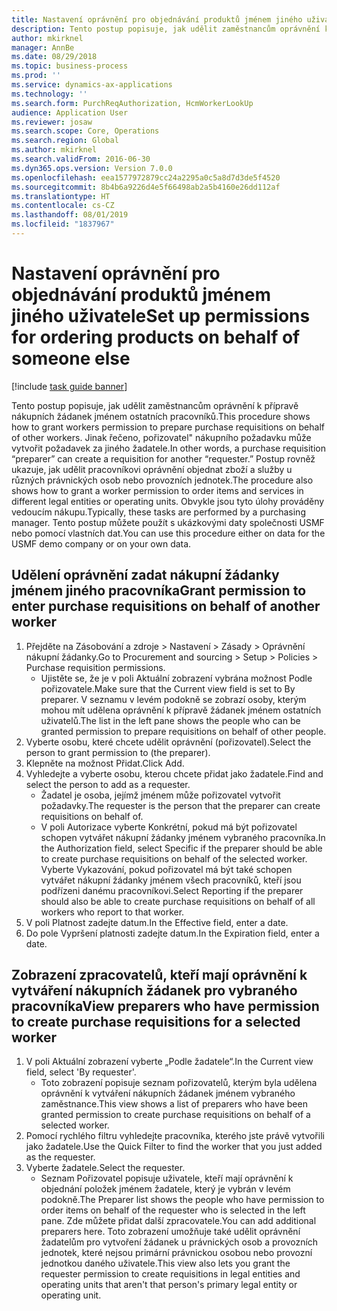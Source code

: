 ```yaml
---
title: Nastavení oprávnění pro objednávání produktů jménem jiného uživatele
description: Tento postup popisuje, jak udělit zaměstnancům oprávnění k přípravě nákupních žádanek jménem ostatních pracovníků.
author: mkirknel
manager: AnnBe
ms.date: 08/29/2018
ms.topic: business-process
ms.prod: ''
ms.service: dynamics-ax-applications
ms.technology: ''
ms.search.form: PurchReqAuthorization, HcmWorkerLookUp
audience: Application User
ms.reviewer: josaw
ms.search.scope: Core, Operations
ms.search.region: Global
ms.author: mkirknel
ms.search.validFrom: 2016-06-30
ms.dyn365.ops.version: Version 7.0.0
ms.openlocfilehash: eea1577972879cc24a2295a0c5a8d7d3de5f4520
ms.sourcegitcommit: 8b4b6a9226d4e5f66498ab2a5b4160e26dd112af
ms.translationtype: HT
ms.contentlocale: cs-CZ
ms.lasthandoff: 08/01/2019
ms.locfileid: "1837967"
---
```

# <a name="set-up-permissions-for-ordering-products-on-behalf-of-someone-else"></a><span data-ttu-id="be8f4-103">Nastavení oprávnění pro objednávání produktů jménem jiného uživatele</span><span class="sxs-lookup"><span data-stu-id="be8f4-103">Set up permissions for ordering products on behalf of someone else</span></span>

[!include [task guide banner](../../includes/task-guide-banner.md)]

<span data-ttu-id="be8f4-104">Tento postup popisuje, jak udělit zaměstnancům oprávnění k přípravě nákupních žádanek jménem ostatních pracovníků.</span><span class="sxs-lookup"><span data-stu-id="be8f4-104">This procedure shows how to grant workers permission to prepare purchase requisitions on behalf of other workers.</span></span> <span data-ttu-id="be8f4-105">Jinak řečeno, pořizovatel" nákupního požadavku může vytvořit požadavek za jiného žadatele.</span><span class="sxs-lookup"><span data-stu-id="be8f4-105">In other words, a purchase requisition “preparer” can create a requisition for another “requester.”</span></span> <span data-ttu-id="be8f4-106">Postup rovněž ukazuje, jak udělit pracovníkovi oprávnění objednat zboží a služby u různých právnických osob nebo provozních jednotek.</span><span class="sxs-lookup"><span data-stu-id="be8f4-106">The procedure also shows how to grant a worker permission to order items and services in different legal entities or operating units.</span></span> <span data-ttu-id="be8f4-107">Obvykle jsou tyto úlohy prováděny vedoucím nákupu.</span><span class="sxs-lookup"><span data-stu-id="be8f4-107">Typically, these tasks are performed by a purchasing manager.</span></span> <span data-ttu-id="be8f4-108">Tento postup můžete použít s ukázkovými daty společnosti USMF nebo pomocí vlastních dat.</span><span class="sxs-lookup"><span data-stu-id="be8f4-108">You can use this procedure either on data for the USMF demo company or on your own data.</span></span>


## <a name="grant-permission-to-enter-purchase-requisitions-on-behalf-of-another-worker"></a><span data-ttu-id="be8f4-109">Udělení oprávnění zadat nákupní žádanky jménem jiného pracovníka</span><span class="sxs-lookup"><span data-stu-id="be8f4-109">Grant permission to enter purchase requisitions on behalf of another worker</span></span>
1. <span data-ttu-id="be8f4-110">Přejděte na Zásobování a zdroje > Nastavení > Zásady > Oprávnění nákupní žádanky.</span><span class="sxs-lookup"><span data-stu-id="be8f4-110">Go to Procurement and sourcing > Setup > Policies > Purchase requisition permissions.</span></span>
    * <span data-ttu-id="be8f4-111">Ujistěte se, že je v poli Aktuální zobrazení vybrána možnost Podle pořizovatele.</span><span class="sxs-lookup"><span data-stu-id="be8f4-111">Make sure that the Current view field is set to By preparer.</span></span>  <span data-ttu-id="be8f4-112">V seznamu v levém podokně se zobrazí osoby, kterým mohou mít udělena oprávnění k přípravě žádanek jménem ostatních uživatelů.</span><span class="sxs-lookup"><span data-stu-id="be8f4-112">The list in the left pane shows the people who can be granted permission to prepare requisitions on behalf of other people.</span></span>  
2. <span data-ttu-id="be8f4-113">Vyberte osobu, které chcete udělit oprávnění (pořizovatel).</span><span class="sxs-lookup"><span data-stu-id="be8f4-113">Select the person to grant permission to (the preparer).</span></span>
3. <span data-ttu-id="be8f4-114">Klepněte na možnost Přidat.</span><span class="sxs-lookup"><span data-stu-id="be8f4-114">Click Add.</span></span>
4. <span data-ttu-id="be8f4-115">Vyhledejte a vyberte osobu, kterou chcete přidat jako žadatele.</span><span class="sxs-lookup"><span data-stu-id="be8f4-115">Find and select the person to add as a requester.</span></span>
    * <span data-ttu-id="be8f4-116">Žadatel je osoba, jejímž jménem může pořizovatel vytvořit požadavky.</span><span class="sxs-lookup"><span data-stu-id="be8f4-116">The requester is the person that the preparer can create requisitions on behalf of.</span></span>  
    * <span data-ttu-id="be8f4-117">V poli Autorizace vyberte Konkrétní, pokud má být pořizovatel schopen vytvářet nákupní žádanky jménem vybraného pracovníka.</span><span class="sxs-lookup"><span data-stu-id="be8f4-117">In the Authorization field, select Specific if the preparer should be able to create purchase requisitions on behalf of the selected worker.</span></span> <span data-ttu-id="be8f4-118">Vyberte Vykazování, pokud pořizovatel má být také schopen vytvářet nákupní žádanky jménem všech pracovníků, kteří jsou podřízeni danému pracovníkovi.</span><span class="sxs-lookup"><span data-stu-id="be8f4-118">Select Reporting if the preparer should also be able to create purchase requisitions on behalf of all workers who report to that worker.</span></span>  
5. <span data-ttu-id="be8f4-119">V poli Platnost zadejte datum.</span><span class="sxs-lookup"><span data-stu-id="be8f4-119">In the Effective field, enter a date.</span></span>
6. <span data-ttu-id="be8f4-120">Do pole Vypršení platnosti zadejte datum.</span><span class="sxs-lookup"><span data-stu-id="be8f4-120">In the Expiration field, enter a date.</span></span>

## <a name="view-preparers-who-have-permission-to-create-purchase-requisitions-for-a-selected-worker"></a><span data-ttu-id="be8f4-121">Zobrazení zpracovatelů, kteří mají oprávnění k vytváření nákupních žádanek pro vybraného pracovníka</span><span class="sxs-lookup"><span data-stu-id="be8f4-121">View preparers who have permission to create purchase requisitions for a selected worker</span></span>
1. <span data-ttu-id="be8f4-122">V poli Aktuální zobrazení vyberte „Podle žadatele“.</span><span class="sxs-lookup"><span data-stu-id="be8f4-122">In the Current view field, select 'By requester'.</span></span>
    * <span data-ttu-id="be8f4-123">Toto zobrazení popisuje seznam pořizovatelů, kterým byla udělena oprávnění k vytváření nákupních žádanek jménem vybraného zaměstnance.</span><span class="sxs-lookup"><span data-stu-id="be8f4-123">This view shows a list of preparers who have been granted permission to create purchase requisitions on behalf of a selected worker.</span></span>  
2. <span data-ttu-id="be8f4-124">Pomocí rychlého filtru vyhledejte pracovníka, kterého jste právě vytvořili jako žadatele.</span><span class="sxs-lookup"><span data-stu-id="be8f4-124">Use the Quick Filter to find the worker that you just added as the requester.</span></span>
3. <span data-ttu-id="be8f4-125">Vyberte žadatele.</span><span class="sxs-lookup"><span data-stu-id="be8f4-125">Select the requester.</span></span>
    * <span data-ttu-id="be8f4-126">Seznam Pořizovatel popisuje uživatele, kteří mají oprávnění k objednání položek jménem žadatele, který je vybrán v levém podokně.</span><span class="sxs-lookup"><span data-stu-id="be8f4-126">The Preparer list shows the people who have permission to order items on behalf of the requester who is selected in the left pane.</span></span>   <span data-ttu-id="be8f4-127">Zde můžete přidat další zpracovatele.</span><span class="sxs-lookup"><span data-stu-id="be8f4-127">You can add additional preparers here.</span></span>   <span data-ttu-id="be8f4-128">Toto zobrazení umožňuje také udělit oprávnění žadatelům pro vytvoření žádanek u právnických osob a provozních jednotek, které nejsou primární právnickou osobou nebo provozní jednotkou daného uživatele.</span><span class="sxs-lookup"><span data-stu-id="be8f4-128">This view also lets you grant the requester permission to create requisitions in legal entities and operating units that aren't that person's primary legal entity or operating unit.</span></span>  

